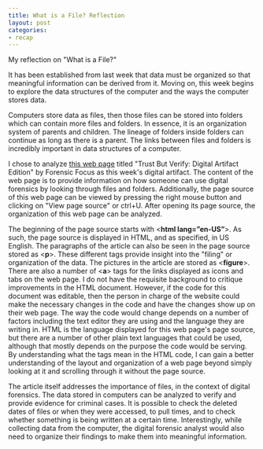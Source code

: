 ```yaml
---
title: What is a File? Reflection
layout: post
categories:
- recap
---
```

My reflection on "What is a File?"
 
It has been established from last week that data must be organized so that meaningful information can be derived from it. Moving on, this week begins to explore the data structures of the computer and the ways the computer stores data.
 
Computers store data as files, then those files can be stored into folders which can contain more files and folders. In essence, it is an organization system of parents and children. The lineage of folders inside folders can continue as long as there is a parent. The links between files and folders is incredibly important in data structures of a computer.
 
I chose to analyze [this web page](https://www.forensicfocus.com/webinars/trust-but-verify-digital-artifact-edition/) titled "Trust But Verify: Digital Artifact Edition" by Forensic Focus as this week's digital artifact. The content of the web page is to provide information on how someone can use digital forensics by looking through files and folders. Additionally, the page source of this web page can be viewed by pressing the right mouse button and clicking on "View page source" or ctrl+U. After opening its page source, the organization of this web page can be analyzed.
 
The beginning of the page source starts with <**html lang=”en-US”**>. As such, the page source is displayed in HTML, and as specified, in US English. 
The paragraphs of the article can also be seen in the page source stored as <**p**>. These different tags provide insight into the "filing" or organization of the data. The pictures in the article are stored as <**figure**>. There are also a number of <**a**> tags for the links displayed as icons and tabs on the web page. I do not have the requisite background to critique improvements in the HTML document. However, if the code for this document was editable, then the person in charge of the website could make the necessary changes in the code and have the changes show up on their web page. The way the code would change depends on a number of factors including the text editor they are using and the language they are writing in. HTML is the language displayed for this web page's page source, but there are a number of other plain text languages that could be used, although that mostly depends on the purpose the code would be serving. By understanding what the tags mean in the HTML code, I can gain a better understanding of the layout and organization of a web page beyond simply looking at it and scrolling through it without the page source. 
 
The article itself addresses the importance of files, in the context of digital forensics. The data stored in computers can be analyzed to verify and provide evidence for criminal cases. It is possible to check the deleted dates of files or when they were accessed, to pull times, and to check whether something is being written at a certain time. Interestingly, while collecting data from the computer, the digital forensic analyst would also need to organize their findings to make them into meaningful information.  




